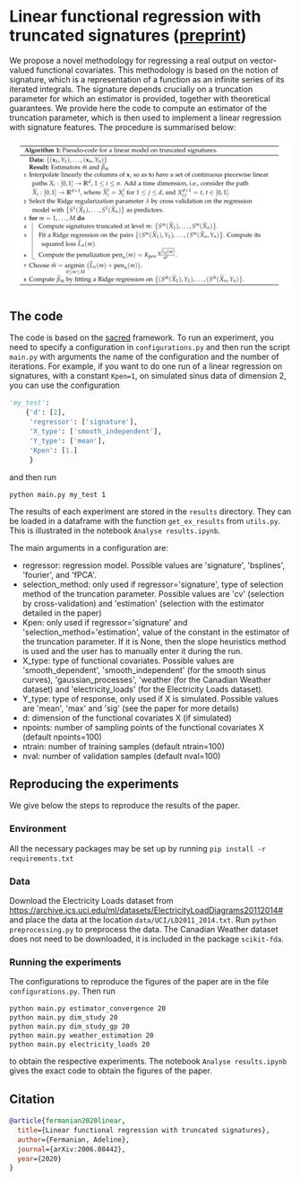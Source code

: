 # Linear functional regression with truncated signatures ([preprint](https://arxiv.org/abs/2006.08442))

We propose a novel methodology for regressing a real output on vector-valued functional covariates. This methodology is based on the notion of signature, which is a representation of a function as an infinite series of its iterated integrals. The signature depends crucially on a truncation parameter for which an estimator is provided, together with theoretical guarantees. We provide here the code to compute an estimator of the truncation parameter, which is then used to implement a linear regression with signature features. The procedure is summarised below:

<p align="center">
    <img class="center" src="./paper/images/algo-full-procedure.png" width="600"/>
</p>

## The code

The code is based on the [sacred](https://sacred.readthedocs.io/en/stable/) framework. To run an experiment, you need to specify a configuration in `configurations.py` and then run the script `main.py` with arguments the name of the configuration and the number of iterations. For example, if you want to do one run of a linear regression on signatures, with a constant `Kpen=1`, on simulated sinus data of dimension 2, you can use the configuration

```python
'my_test':
    {'d': [2],
     'regressor': ['signature'],
     'X_type': ['smooth_independent'],
     'Y_type': ['mean'],
     'Kpen': [1.]
     }
```

and then run

```
python main.py my_test 1
```
The results of each experiment are stored in the `results` directory. They can be loaded in a dataframe with the function `get_ex_results` from `utils.py`. This is illustrated in the notebook `Analyse results.ipynb`.

The main arguments in a configuration are:
* regressor: regression model. Possible values are 'signature', 'bsplines', 'fourier', and 'fPCA'.
* selection_method: only used if regressor='signature', type of selection method of the truncation parameter. Possible values are 'cv' (selection by cross-validation) and 'estimation' (selection with the estimator detailed in the paper)
* Kpen: only used if regressor='signature' and 'selection_method='estimation', value of the constant in the estimator of the truncation parameter. If it is None, then the slope heuristics method is used and the user has to manually enter it during the run.
* X_type: type of functional covariates. Possible values are 'smooth_dependent', 'smooth_independent' (for the smooth sinus curves), 'gaussian_processes', 'weather (for the Canadian Weather dataset) and 'electricity_loads' (for the Electricity Loads dataset).
* Y_type: type of response, only used if X is simulated. Possible values are 'mean', 'max' and 'sig' (see the paper for more details)
* d: dimension of the functional covariates X (if simulated)
* npoints: number of sampling points of the functional covariates X (default npoints=100)
* ntrain: number of training samples (default ntrain=100)
* nval: number of validation samples (default nval=100)

## Reproducing the experiments

We give below the steps to reproduce the results of the paper.

### Environment

All the necessary packages may be set up by running
`pip install -r requirements.txt`

### Data

Download the Electricity Loads dataset from https://archive.ics.uci.edu/ml/datasets/ElectricityLoadDiagrams20112014# and place the data at the location `data/UCI/LD2011_2014.txt`. Run
`python preprocessing.py`
to preprocess the data. The Canadian Weather dataset does not need to be downloaded, it is included in the package `scikit-fda`.


### Running the experiments

The configurations to reproduce the figures of the paper are in the file `configurations.py`. Then run

```
python main.py estimator_convergence 20
python main.py dim_study 20
python main.py dim_study_gp 20
python main.py weather_estimation 20
python main.py electricity_loads 20
```
to obtain the respective experiments. The notebook `Analyse results.ipynb` gives the exact code to obtain the figures of the paper.

## Citation

```bibtex
@article{fermanian2020linear,
  title={Linear functional regression with truncated signatures},
  author={Fermanian, Adeline},
  journal={arXiv:2006.08442},
  year={2020}
}
```

